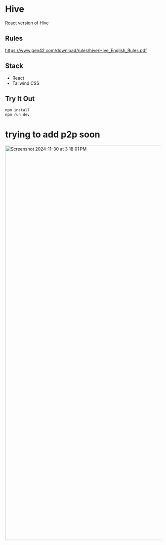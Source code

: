 # Hive

React version of Hive

## Rules
https://www.gen42.com/download/rules/hive/Hive_English_Rules.pdf

## Stack
- React
- Tailwind CSS

## Try It Out
```bash
npm install
npm run dev
```

# trying to add p2p soon

<img width="1274" alt="Screenshot 2024-11-30 at 3 18 01 PM" src="https://github.com/user-attachments/assets/079f7c49-7893-459c-a620-738069032340">
